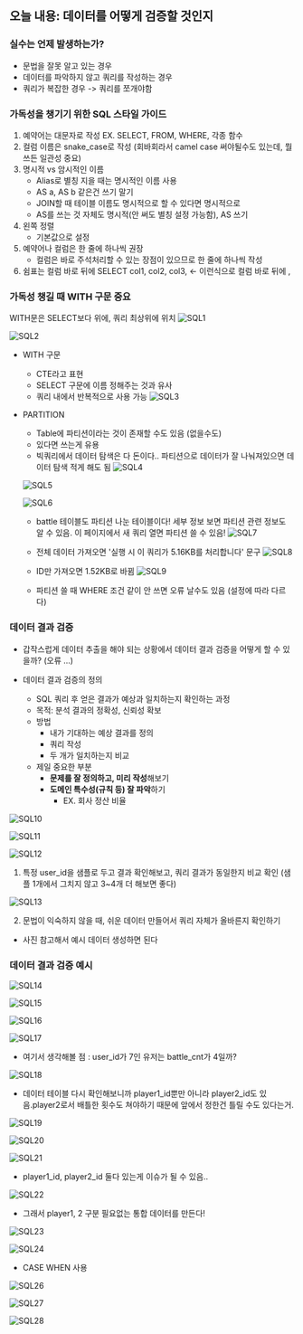 ## 오늘 내용: 데이터를 어떻게 검증할 것인지

### 실수는 언제 발생하는가?
- 문법을 잘못 알고 있는 경우
- 데이터를 파악하지 않고 쿼리를 작성하는 경우
- 쿼리가 복잡한 경우 -> 쿼리를 쪼개야함

### 가독성을 챙기기 위한 SQL 스타일 가이드
1. 예약어는 대문자로 작성
    EX. SELECT, FROM, WHERE, 각종 함수
2. 컬럼 이름은 snake_case로 작성
    (회바회라서 camel case 써야될수도 있는데, 뭘 쓰든 일관성 중요)
3. 명시적 vs 암시적인 이름
    - Alias로 별칭 지을 때는 명시적인 이름 사용
    - AS a, AS b 같은건 쓰기 말기
    - JOIN할 때 테이블 이름도 명시적으로 할 수 있다면 명시적으로
    - AS를 쓰는 것 자체도 명시적(안 써도 별칭 설정 가능함), AS 쓰기
4. 왼쪽 정렬
    - 기본값으로 설정
5. 예약어나 컬럼은 한 줄에 하나씩 권장
    - 컬럼은 바로 주석처리할 수 있는 장점이 있으므로 한 줄에 하나씩 작성
6. 쉼표는 컬럼 바로 뒤에
SELECT
    col1,
    col2,
    col3, <- 이런식으로 컬럼 바로 뒤에 ,


### 가독성 챙길 때 WITH 구문 중요
WITH문은 SELECT보다 위에, 쿼리 최상위에 위치
![SQL1](./image/week7/SQL1.png) <br/>

![SQL2](./image/week7/SQL2.png) <br/>

- WITH 구문
    - CTE라고 표현
    - SELECT 구문에 이름 정해주는 것과 유사
    - 쿼리 내에서 반복적으로 사용 가능
    ![SQL3](./image/week7/SQL3.png) <br/>

- PARTITION
    - Table에 파티션이라는 것이 존재할 수도 있음 (없을수도)
    - 있다면 쓰는게 유용
    - 빅쿼리에서 데이터 탐색은 다 돈이다.. 파티션으로 데이터가 잘 나눠져있으면 데이터 탐색 적게 해도 됨
    ![SQL4](./image/week7/SQL4.png) <br/>

    ![SQL5](./image/week7/SQL5.png) <br/>

    ![SQL6](./image/week7/SQL6.png) <br/>

    - battle 테이블도 파티션 나눈 테이블이다! 세부 정보 보면 파티션 관련 정보도 알 수 있음. 이 페이지에서 새 쿼리 열면 파티션 쓸 수 있음!
    ![SQL7](./image/week7/SQL7.png) <br/>

    - 전체 데이터 가져오면 '실행 시 이 쿼리가 5.16KB를 처리합니다' 문구
    ![SQL8](./image/week7/SQL8.png) <br/>

    - ID만 가져오면 1.52KB로 바뀜
    ![SQL9](./image/week7/SQL9.png) <br/>

    - 파티션 쓸 때 WHERE 조건 같이 안 쓰면 오류 날수도 있음 (설정에 따라 다르다)

### 데이터 결과 검증
- 갑작스럽게 데이터 추출을 해야 되는 상황에서 데이터 결과 검증을 어떻게 할 수 있을까? (오류 ...)

- 데이터 결과 검증의 정의
    - SQL 쿼리 후 얻은 결과가 예상과 일치하는지 확인하는 과정
    - 목적: 분석 결과의 정확성, 신뢰성 확보
    - 방법
        - 내가 기대하는 예상 결과를 정의
        - 쿼리 작성
        - 두 개가 일치하는지 비교
    - 제일 중요한 부분
        - **문제를 잘 정의하고, 미리 작성**해보기
        - **도메인 특수성(규칙 등) 잘 파악**하기 
            - EX. 회사 정산 비율

![SQL10](./image/week7/SQL10.png) <br/>

![SQL11](./image/week7/SQL11.png) <br/>

![SQL12](./image/week7/SQL12.png) <br/>
1) 특정 user_id을 샘플로 두고 결과 확인해보고, 쿼리 결과가 동일한지 비교 확인 (샘플 1개에서 그치지 않고 3~4개 더 해보면 좋다)

![SQL13](./image/week7/SQL13.png) <br/>

2) 문법이 익숙하지 않을 때, 쉬운 데이터 만들어서 쿼리 자체가 올바른지 확인하기
- 사진 참고해서 예시 데이터 생성하면 된다

### 데이터 결과 검증 예시
![SQL14](./image/week7/SQL14.png) <br/>

![SQL15](./image/week7/SQL15.png) <br/>

![SQL16](./image/week7/SQL16.png) <br/>

![SQL17](./image/week7/SQL17.png) <br/>

- 여기서 생각해볼 점 : user_id가 7인 유저는 battle_cnt가 4일까?

![SQL18](./image/week7/SQL18.png) <br/>
- 데이터 테이블 다시 확인해보니까 player1_id뿐만 아니라 player2_id도 있음.player2로서 배틀한 횟수도 쳐야하기 때문에 앞에서 정한건 틀릴 수도 있다는거.

![SQL19](./image/week7/SQL19.png) <br/>

![SQL20](./image/week7/SQL20.png) <br/>

![SQL21](./image/week7/SQL21.png) <br/>
- player1_id, player2_id 둘다 있는게 이슈가 될 수 있음..

![SQL22](./image/week7/SQL22.png) <br/>
- 그래서 player1, 2 구분 필요없는 통합 데이터를 만든다!

![SQL23](./image/week7/SQL23.png) <br/>

![SQL24](./image/week7/SQL24.png) <br/>
- CASE WHEN 사용

![SQL26](./image/week7/SQL26.png) <br/>

![SQL27](./image/week7/SQL27.png) <br/>

![SQL28](./image/week7/SQL28.png) <br/>



